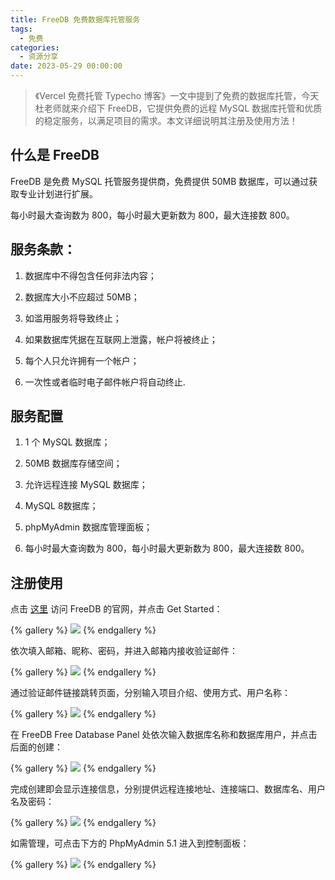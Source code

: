 ```yaml
---
title: FreeDB 免费数据库托管服务
tags:
  - 免费
categories:
  - 资源分享
date: 2023-05-29 00:00:00
---
```


> 《Vercel 免费托管 Typecho 博客》一文中提到了免费的数据库托管，今天杜老师就来介绍下 FreeDB，它提供免费的远程 MySQL 数据库托管和优质的稳定服务，以满足项目的需求。本文详细说明其注册及使用方法！

<!-- more -->

## 什么是 FreeDB

FreeDB 是免费 MySQL 托管服务提供商，免费提供 50MB 数据库，可以通过获取专业计划进行扩展。

每小时最大查询数为 800，每小时最大更新数为 800，最大连接数 800。

## 服务条款：

1. 数据库中不得包含任何非法内容；

2. 数据库大小不应超过 50MB；

3. 如滥用服务将导致终止；

4. 如果数据库凭据在互联网上泄露，帐户将被终止；

5. 每个人只允许拥有一个帐户；

6. 一次性或者临时电子邮件帐户将自动终止.

## 服务配置

1. 1 个 MySQL 数据库；

2. 50MB 数据库存储空间；

3. 允许远程连接 MySQL 数据库；

4. MySQL 8数据库；

5. phpMyAdmin 数据库管理面板；

6. 每小时最大查询数为 800，每小时最大更新数为 800，最大连接数 800。

## 注册使用

点击 [这里](https://freedb.tech/) 访问 FreeDB 的官网，并点击 Get Started：

{% gallery %}
![](https://cdn.dusays.com/2023/05/590-1.jpg)
{% endgallery %}

依次填入邮箱、昵称、密码，并进入邮箱内接收验证邮件：

{% gallery %}
![](https://cdn.dusays.com/2023/05/590-2.jpg)
{% endgallery %}

通过验证邮件链接跳转页面，分别输入项目介绍、使用方式、用户名称：

{% gallery %}
![](https://cdn.dusays.com/2023/05/590-3.jpg)
{% endgallery %}

在 FreeDB Free Database Panel 处依次输入数据库名称和数据库用户，并点击后面的创建：

{% gallery %}
![](https://cdn.dusays.com/2023/05/590-4.jpg)
{% endgallery %}

完成创建即会显示连接信息，分别提供远程连接地址、连接端口、数据库名、用户名及密码：

{% gallery %}
![](https://cdn.dusays.com/2023/05/587-1.jpg)
{% endgallery %}

如需管理，可点击下方的 PhpMyAdmin 5.1 进入到控制面板：

{% gallery %}
![](https://cdn.dusays.com/2023/05/590-5.jpg)
{% endgallery %}